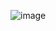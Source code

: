 ![image](https://github.com/Maks1mio/Maks1mio/assets/44835662/3810c372-fbd7-451b-980e-e02a6455c7d6)
